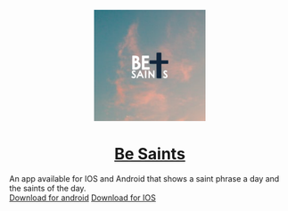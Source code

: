 <p align="center">
  <a href="https://linktr.ee/besaintsapp">
    <img alt="applogo" height="200" src="./assets/applogo.png">
    <h1 align="center">Be Saints</h1>
  </a>
</p>

An app available for IOS and Android that shows a saint phrase a day and the saints of the day.  
[Download for android](https://play.google.com/store/apps/details?id=be.saints.client)
[Download for IOS](https://apps.apple.com/es/app/be-saints/id1585489631)
